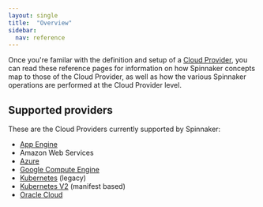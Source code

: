 ```yaml
---
layout: single
title:  "Overview"
sidebar:
  nav: reference
---
```


Once you're familar with the definition and setup of a [Cloud
Provider](/setup/providers/), you can read these reference pages for
information on how Spinnaker concepts map to those of the Cloud Provider, as
well as how the various Spinnaker operations are performed at the Cloud
Provider level.

## Supported providers

These are the Cloud Providers currently supported by Spinnaker:

* [App Engine](/reference/providers/appengine/)
* Amazon Web Services
* [Azure](/reference/providers/azure/)
* [Google Compute Engine](/reference/providers/gce/)
* [Kubernetes](/reference/providers/kubernetes/) (legacy)
* [Kubernetes V2](/reference/providers/kubernetes-v2) (manifest based)
* [Oracle Cloud](/reference/providers/oracle/)
